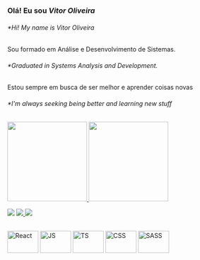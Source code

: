 ### Olá! Eu sou *Vitor Oliveira* 
###### *_Hi! My name is *Vitor Oliveira*_
Sou formado em Análise e Desenvolvimento de Sistemas. 
###### *_Graduated in Systems Analysis and Development._

<p>Estou sempre em busca de ser melhor e aprender coisas novas</p>

###### *_I'm always seeking being better and learning new stuff_

<div>
  <a href="https://github.com/vitor-skt"> 
    <img height="180em" src="https://github-readme-stats.vercel.app/api?username=vitor-skt&show_icons=true&theme=tokyonight"/>
    <img height="180em" src="https://github-readme-stats.vercel.app/api/top-langs/?username=vitor-skt&langs_count=4&show_icons=true&theme=tokyonight"/>
</div>
  
<a href="https://www.linkedin.com/in/vitor-oliveira-6286931a4/" target="_blank"><img src="https://img.shields.io/badge/LinkedIn-0077B5?style=for-the-badge&logo=linkedin&logoColor=white" target="_blank"></a>
<a href="https://wa.me/5511979728130" target="_blank"><img src="https://img.shields.io/badge/WhatsApp-25D366?style=for-the-badge&logo=whatsapp&logoColor=white" target="_blank">
<a href="mailto:vitor.oliveiramzx@gmail.com"><img src="https://img.shields.io/badge/Gmail-D14836?style=for-the-badge&logo=gmail&logoColor=white" target="_blank"></a>
  
<div style="display inline_block"><br>
  <img align="center" alt="React" height="50" width="70" src="https://cdn.jsdelivr.net/gh/devicons/devicon/icons/react/react-original.svg" />
  <img align="center" alt="JS" height="50" width="70" src="https://cdn.jsdelivr.net/gh/devicons/devicon/icons/javascript/javascript-original.svg" />
  <img align="center" alt="TS" height="50" width="70" src="https://cdn.jsdelivr.net/gh/devicons/devicon/icons/typescript/typescript-original.svg" />
  <img align="center" alt="CSS" height="50" width="70" src="https://cdn.jsdelivr.net/gh/devicons/devicon/icons/css3/css3-original.svg" />
  <img align="center" alt="SASS" height="50" width="70" src="https://cdn.jsdelivr.net/gh/devicons/devicon/icons/sass/sass-original.svg" />
</div>
